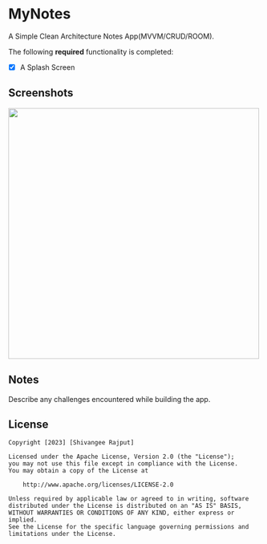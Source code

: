 # MyNotes
A Simple Clean Architecture Notes App(MVVM/CRUD/ROOM).

The following **required** functionality is completed:

* [x] A Splash Screen

## Screenshots
<p>
<img src="https://user-images.githubusercontent.com/100294737/225009542-74514114-196f-49dd-9ece-847099b79e01.jpg" height="500">

## Notes

Describe any challenges encountered while building the app.

## License

    Copyright [2023] [Shivangee Rajput]

    Licensed under the Apache License, Version 2.0 (the "License");
    you may not use this file except in compliance with the License.
    You may obtain a copy of the License at

        http://www.apache.org/licenses/LICENSE-2.0

    Unless required by applicable law or agreed to in writing, software
    distributed under the License is distributed on an "AS IS" BASIS,
    WITHOUT WARRANTIES OR CONDITIONS OF ANY KIND, either express or implied.
    See the License for the specific language governing permissions and
    limitations under the License.

